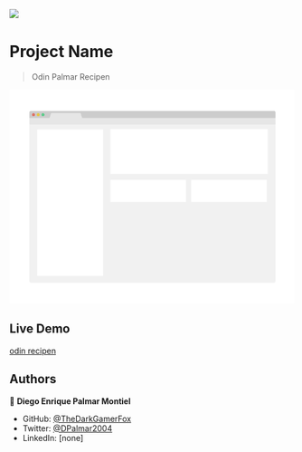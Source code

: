 ![](https://img.shields.io/badge/Uneweb-blue)

# Project Name

>Odin Palmar Recipen

![screenshot](./app_screenshot.png)

## Live Demo

[odin recipen](https://thedarkgamerfox.github.io/odin-recipes-palmar/)


## Authors

👤 **Diego Enrique Palmar Montiel**

- GitHub: [@TheDarkGamerFox](https://github.com/TheDarkGamerFox)
- Twitter: [@DPalmar2004](https://twitter.com/DPalmar2004)
- LinkedIn: [none]

